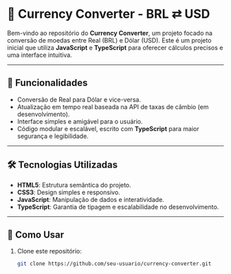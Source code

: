 # 💱 Currency Converter - BRL ⇄ USD

Bem-vindo ao repositório do **Currency Converter**, um projeto focado na conversão de moedas entre Real (BRL) e Dólar (USD). Este é um projeto inicial que utiliza **JavaScript** e **TypeScript** para oferecer cálculos precisos e uma interface intuitiva.

---

## 🌟 Funcionalidades

- Conversão de Real para Dólar e vice-versa.
- Atualização em tempo real baseada na API de taxas de câmbio (em desenvolvimento).
- Interface simples e amigável para o usuário.
- Código modular e escalável, escrito com **TypeScript** para maior segurança e legibilidade.

---

## 🛠️ Tecnologias Utilizadas

- **HTML5**: Estrutura semântica do projeto.
- **CSS3**: Design simples e responsivo.
- **JavaScript**: Manipulação de dados e interatividade.
- **TypeScript**: Garantia de tipagem e escalabilidade no desenvolvimento.

---

## 🚀 Como Usar

1. Clone este repositório:
   ```bash
   git clone https://github.com/seu-usuario/currency-converter.git
